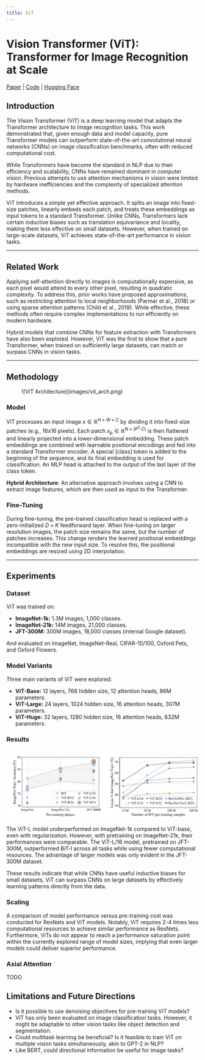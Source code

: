 ```yaml
---
title: ViT
---
```


# Vision Transformer (ViT): Transformer for Image Recognition at Scale

[Paper](https://arxiv.org/abs/2010.11929) | [Code](TODO) | [Hugging Face](https://huggingface.co/docs/transformers/en/model_doc/vit)

## Introduction

The Vision Transformer (ViT) is a deep learning model that adapts the Transformer architecture to image recognition tasks. This work demonstrated that, given enough data and model capacity, pure Transformer models can outperform state-of-the-art convolutional neural networks (CNNs) on image classification benchmarks, often with reduced computational cost.

While Transformers have become the standard in NLP due to their efficiency and scalability, CNNs have remained dominant in computer vision. Previous attempts to use attention mechanisms in vision were limited by hardware inefficiencies and the complexity of specialized attention methods.

ViT introduces a simple yet effective approach. It splits an image into fixed-size patches, linearly embeds each patch, and treats these embeddings as input tokens to a standard Transformer. Unlike CNNs, Transformers lack certain inductive biases such as translation equivariance and locality, making them less effective on small datasets. However, when trained on large-scale datasets, ViT achieves state-of-the-art performance in vision tasks.

---

## Related Work

Applying self-attention directly to images is computationally expensive, as each pixel would attend to every other pixel, resulting in quadratic complexity. To address this, prior works have proposed approximations, such as restricting attention to local neighborhoods (Parmar et al., 2018) or using sparse attention patterns (Child et al., 2019). While effective, these methods often require complex implementations to run efficiently on modern hardware.

Hybrid models that combine CNNs for feature extraction with Transformers have also been explored. However, ViT was the first to show that a pure Transformer, when trained on sufficiently large datasets, can match or surpass CNNs in vision tasks.

---

## Methodology

<figure markdown="span">
    ![ViT Architecture](images/vit_arch.png)
</figure>

### Model

ViT processes an input image $x \in \mathbb{R} ^{H \times W \times C}$ by dividing it into fixed-size patches (e.g., 16x16 pixels). Each patch $x_p \in \mathbb{R}^{N \times (P^2 . C)}$ is then flattened and linearly projected into a lower-dimensional embedding. These patch embeddings are combined with learnable positional encodings and fed into a standard Transformer encoder. A special [class] token is added to the beginning of the sequence, and its final embedding is used for classification. An MLP head is attached to the output of the last layer of the class token.


**Hybrid Architecture**: An alternative approach involves using a CNN to extract image features, which are then used as input to the Transformer. 


### Fine-Tuning

During fine-tuning, the pre-trained classification head is replaced with a zero-initialized $D \times K$ feedforward layer. When fine-tuning on larger resolution images, the patch size remains the same, but the number of patches increases. This change renders the learned positional embeddings incompatible with the new input size. To resolve this, the positional embeddings are resized using 2D interpolation.

---
## Experiments

### Dataset

ViT was trained on:

- **ImageNet-1k:** 1.3M images, 1,000 classes.
- **ImageNet-21k:** 14M images, 21,000 classes.
- **JFT-300M:** 300M images, 18,000 classes (internal Google dataset).

And evaluated on ImageNet, ImageNet-Real, CIFAR-10/100, Oxford Pets, and Oxford Flowers.

### Model Variants
Three main variants of ViT were explored:

- **ViT-Base:** 12 layers, 768 hidden size, 12 attention heads, 86M parameters.
- **ViT-Large:** 24 layers, 1024 hidden size, 16 attention heads, 307M parameters.
- **ViT-Huge:** 32 layers, 1280 hidden size, 16 attention heads, 632M parameters.

### Results

![img.png](images/vit_results.png)

The ViT-L model underperformed on ImageNet-1k compared to ViT-base, even with regularization. However, with pretraining on ImageNet-21k, their performances were comparable. 
The ViT-L/16 model, pretrained on JFT-300M, outperformed BiT-l across all tasks while using fewer computational resources. The advantage of larger models was only evident in the JFT-300M dataset. 

These results indicate that while CNNs have useful inductive biases for small datasets, ViT can surpass CNNs on large datasets by effectively learning patterns directly from the data.

### Scaling
A comparison of model performance versus pre-training cost was conducted for ResNets and ViT models. Notably, ViT requires 2-4 times less computational resources to achieve similar performance as ResNets. Furthermore, ViTs do not appear to reach a performance saturation point within the currently explored range of model sizes, implying that even larger models could deliver superior performance.


### Axial Attention
TODO
<!-- TODO -->


## Limitations and Future Directions

- Is it possible to use denoising objectives for pre-training ViT models?
- ViT has only been evaluated on image classification tasks. However, it might be adaptable to other vision tasks like object detection and segmentation.
- Could multitask learning be beneficial? Is it feasible to train ViT on multiple vision tasks simultaneously, akin to GPT-2 in NLP?
- Like BERT, could directional information be useful for image tasks?
